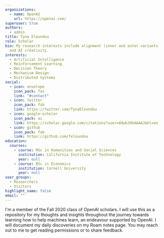 ```yaml
---
organizations:
  - name: OpenAI
    url: https://openai.com/
superuser: true
authors:
  - admin
title: Tyna Eloundou
role: Scholar
bio: My research interests include alignment (inner and outer variants), safety
  and AI creativity.
interests:
  - Artificial Intelligence
  - Reinforcement Learning
  - Decision Theory
  - Mechanism Design
  - Distributed Systems
social:
  - icon: envelope
    icon_pack: fas
    link: "#contact"
  - icon: twitter
    icon_pack: fab
    link: https://twitter.com/TynaEloundou
  - icon: google-scholar
    icon_pack: ai
    link: https://scholar.google.com/citations?user=8dwbJHkAAAAJ&hl=en
  - icon: github
    icon_pack: fab
    link: https://github.com/feloundou
education:
  courses:
    - course: MSc in Humanities and Social Sciences
      institution: California Institute of Technology
      year: null
    - course: BSc in Economics
      institution: Cornell University
      year: null
user_groups:
  - Researchers
  - Visitors
highlight_name: false
email: ""
---
```


I'm a member of the Fall 2020 class of OpenAI scholars. I will use this as a repository for my thoughts and insights throughout the journey towards learning how to help machines learn, an endeavour supported by OpenAI. I will document my daily discoveries on my Roam notes page. You may reach out to me to get reading permissions or to share feedback. 

